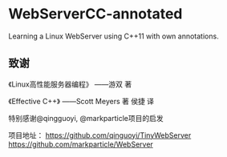 # WebServerCC-annotated
Learning a Linux WebServer using C++11 with own annotations.

## 致谢
《Linux高性能服务器编程》 ——游双 著

《Effective C++》 ——Scott Meyers 著 侯捷 译


特别感谢@qingguoyi, @markparticle项目的启发

项目地址：
https://github.com/qinguoyi/TinyWebServer
https://github.com/markparticle/WebServer
